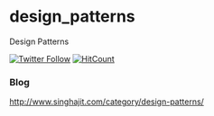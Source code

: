 # design_patterns
Design Patterns

[![Twitter Follow](https://img.shields.io/twitter/follow/Ajit5ingh.svg?style=social)](https://twitter.com/Ajit5ingh)
[![HitCount](http://hits.dwyl.io/ajitsing/design_patterns.svg)](http://hits.dwyl.io/ajitsing/design_patterns)

### Blog
http://www.singhajit.com/category/design-patterns/
